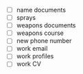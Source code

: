 - [ ] name documents
- [ ] sprays
- [ ] weapons documents
- [ ] weapons course
- [ ] new phone number
- [ ] work email
- [ ] work profiles
- [ ] work CV
